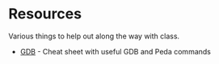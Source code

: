 
# Resources
Various things to help out along the way with class.

 - [GDB](https://github.com/DSUmjham/csc428sp21/blob/main/resources/GDB.md) - Cheat sheet with useful GDB and Peda commands



